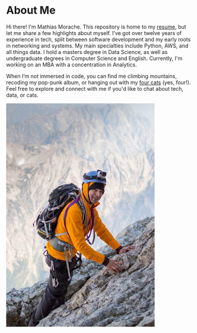 # About Me

Hi there! I'm Mathias Morache. This repository is home to my [resume](https://mmorache.github.io/resume/), but let me share a few highlights about myself. I’ve got over twelve years of experience in tech, split between software development and my early roots in networking and systems. My main specialties include Python, AWS, and all things data. I hold a masters degree in Data Science, as well as undergraduate degrees in Computer Science and English. Currently, I'm working on an MBA with a concentration in Analytics.

When I’m not immersed in code, you can find me climbing mountains, recoding my pop-punk album, or hanging out with my [four cats](https://mmorache.github.io/vet_analysis/) (yes, four!). Feel free to explore and connect with me if you'd like to chat about tech, data, or cats.

![mathias_morache](grand_teton_github.jpeg)